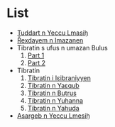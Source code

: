 # List
- [Tuddart n Yeccu Lmasiḥ](http://www.tarifit.info/pdfbible/lat/rl-nt-24-%C5%99exbara%E1%B9%A3eb%E1%B8%A5an.pdf)
- [Řexdayem n Imazanen](http://www.tarifit.info/pdfbible/lat/rl-nt-25-%C5%99exdayem.pdf)
- Tibratin s ufus n umazan Bulus
  1. [Part 1](http://www.tarifit.info/pdfbible/lat/rl-nt-26-tibratinbulus1.pdf)
  2. [Part 2](http://www.tarifit.info/pdfbible/lat/rl-nt-27-tibratinbulus2.pdf)
- Tibratin
  1. [Tibratin i Iɛibraniyyen](http://www.tarifit.info/pdfbible/lat/rl-nt-28-i%C9%9Bibraniyyen.pdf)
  2. [Tibratin n Yaɛqub](http://www.tarifit.info/pdfbible/lat/rl-nt-29-ya%C9%9Bqub.pdf)
  3. [Tibratin n Buṭrus](http://www.tarifit.info/pdfbible/lat/rl-nt-30-bu%E1%B9%ADrus.pdf)
  4. [Tibratin n Yuhanna](http://www.tarifit.info/pdfbible/lat/rl-nt-31-yu%E1%B8%A5anna.pdf)
  5. [Tibratin n Yahuda](http://www.tarifit.info/pdfbible/lat/rl-nt-32-yahuda.pdf)
- [Asargeb n Yeccu Lmesiḥ](http://www.tarifit.info/pdfbible/lat/rl-nt-33-asargeb.pdf)
  
